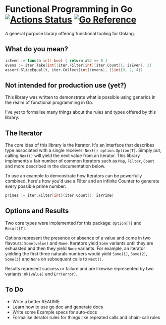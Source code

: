 # Functional Programming in Go [![Actions Status](https://github.com/BooleanCat/go-functional/workflows/test/badge.svg)](https://github.com/BooleanCat/go-functional/actions) [![Go Reference](https://pkg.go.dev/badge/github.com/BooleanCat/go-functional.svg)](https://pkg.go.dev/github.com/BooleanCat/go-functional)

A general purpose library offering functional tooling for Golang.

## What do you mean?

```go
isEven := func(a int) bool { return a%2 == 0 }
evens := iter.Take[int[(iter.Filter[int](iter.Count(), isEven), 3)
assert.SliceEqual(t, iter.Collect[int](evens), []int{0, 2, 4})
```

## Not intended for production use (yet?)

This library was written to demonstrate what is possible using generics in the
realm of functional programming in Go.

I've yet to formalise many things about the rules and types offered by this
library.

## The Iterator

The core idea of this library is the Iterator. It's an interface that describes
type associated with a single receiver: `Next() option.Option[T]`. Simply put,
calling `Next()` will yield the next value from an iterator. This library
implements a fair number of common Iterators such as `Map`, `Filter`, `Count`
and more described in the documentation below.

To use an example to demonstrate how Iterators can be powerfully combined,
here's how you'd use a Filter and an infinite Counter to generate every
possible prime number:

```go
primes := iter.Filter[int](iter.Count(), isPrime)
```

## Options and Results

Two core types were implemented for this package: `Option[T]` and `Result[T]`.

Options represent the presence or absence of a value and come in two flavours:
`Some(value)` and `None`. Iterators yield `Some` variants until they are
exhuasted and then they yield `None` variants. For example, an iterator
yielding the first three naturals numbers would yield `Some(1)`, `Some(2)`,
`Some(3)` and `None` on subsequent calls to `Next()`.

Results represent success or failure and are likewise represented by two
variants: `Ok(value)` and `Err(error)`.

## To Do

- Write a better README
- Learn how to use go doc and generate docs
- Write some Example specs for auto-docs
- Formalise iterator rules for things like repeated calls and chain-call rules